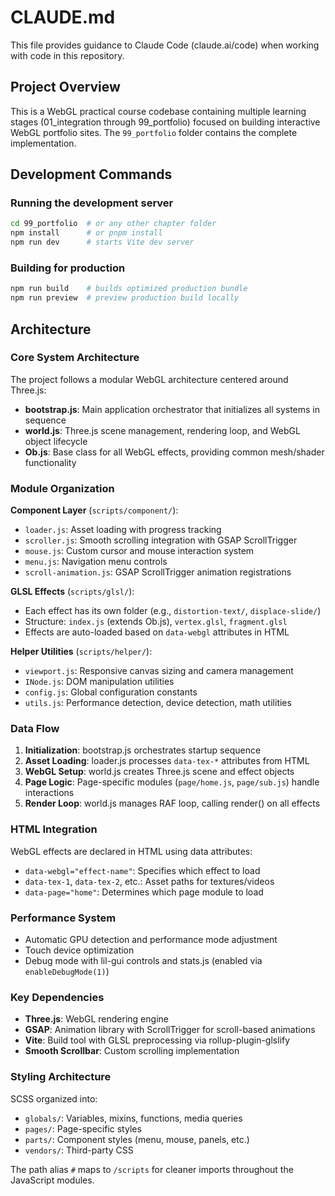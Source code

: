 # CLAUDE.md

This file provides guidance to Claude Code (claude.ai/code) when working with code in this repository.

## Project Overview

This is a WebGL practical course codebase containing multiple learning stages (01_integration through 99_portfolio) focused on building interactive WebGL portfolio sites. The `99_portfolio` folder contains the complete implementation.

## Development Commands

### Running the development server
```bash
cd 99_portfolio  # or any other chapter folder
npm install      # or pnpm install
npm run dev      # starts Vite dev server
```

### Building for production
```bash
npm run build    # builds optimized production bundle
npm run preview  # preview production build locally
```

## Architecture

### Core System Architecture

The project follows a modular WebGL architecture centered around Three.js:

- **bootstrap.js**: Main application orchestrator that initializes all systems in sequence
- **world.js**: Three.js scene management, rendering loop, and WebGL object lifecycle
- **Ob.js**: Base class for all WebGL effects, providing common mesh/shader functionality

### Module Organization

**Component Layer** (`scripts/component/`):
- `loader.js`: Asset loading with progress tracking
- `scroller.js`: Smooth scrolling integration with GSAP ScrollTrigger
- `mouse.js`: Custom cursor and mouse interaction system
- `menu.js`: Navigation menu controls
- `scroll-animation.js`: GSAP ScrollTrigger animation registrations

**GLSL Effects** (`scripts/glsl/`):
- Each effect has its own folder (e.g., `distortion-text/`, `displace-slide/`)
- Structure: `index.js` (extends Ob.js), `vertex.glsl`, `fragment.glsl`
- Effects are auto-loaded based on `data-webgl` attributes in HTML

**Helper Utilities** (`scripts/helper/`):
- `viewport.js`: Responsive canvas sizing and camera management
- `INode.js`: DOM manipulation utilities
- `config.js`: Global configuration constants
- `utils.js`: Performance detection, device detection, math utilities

### Data Flow

1. **Initialization**: bootstrap.js orchestrates startup sequence
2. **Asset Loading**: loader.js processes `data-tex-*` attributes from HTML
3. **WebGL Setup**: world.js creates Three.js scene and effect objects
4. **Page Logic**: Page-specific modules (`page/home.js`, `page/sub.js`) handle interactions
5. **Render Loop**: world.js manages RAF loop, calling render() on all effects

### HTML Integration

WebGL effects are declared in HTML using data attributes:
- `data-webgl="effect-name"`: Specifies which effect to load
- `data-tex-1`, `data-tex-2`, etc.: Asset paths for textures/videos
- `data-page="home"`: Determines which page module to load

### Performance System

- Automatic GPU detection and performance mode adjustment
- Touch device optimization
- Debug mode with lil-gui controls and stats.js (enabled via `enableDebugMode(1)`)

### Key Dependencies

- **Three.js**: WebGL rendering engine
- **GSAP**: Animation library with ScrollTrigger for scroll-based animations
- **Vite**: Build tool with GLSL preprocessing via rollup-plugin-glslify
- **Smooth Scrollbar**: Custom scrolling implementation

### Styling Architecture

SCSS organized into:
- `globals/`: Variables, mixins, functions, media queries
- `pages/`: Page-specific styles
- `parts/`: Component styles (menu, mouse, panels, etc.)
- `vendors/`: Third-party CSS

The path alias `#` maps to `/scripts` for cleaner imports throughout the JavaScript modules.